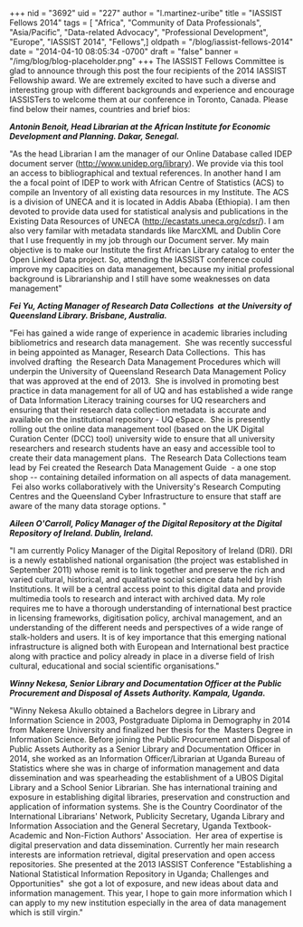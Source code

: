 +++
nid = "3692"
uid = "227"
author = "l.martinez-uribe"
title = "IASSIST Fellows 2014"
tags = [ "Africa", "Community of Data Professionals", "Asia/Pacific", "Data-related Advocacy", "Professional Development", "Europe", "IASSIST 2014", "Fellows",]
oldpath = "/blog/iassist-fellows-2014"
date = "2014-04-10 08:05:34 -0700"
draft = "false"
banner = "/img/blog/blog-placeholder.png"
+++
The IASSIST Fellows Committee is glad to announce through this post the
four recipients of the 2014 IASSIST Fellowship award. We are extremely
excited to have such a diverse and interesting group with different
backgrounds and experience and encourage IASSISTers to welcome them at
our conference in Toronto, Canada.
Please find below their names, countries and brief bios:

***Antonin Benoit, Head Librarian at the African Institute for Economic
Development and Planning. Dakar, Senegal.***

 "As the head Librarian I am the manager of our Online Database called
IDEP document server (http://www.unidep.org/library). We provide via
this tool an access to bibliographical and textual references. In
another hand I am the a focal point of IDEP to work with African Centre
of Statistics (ACS) to compile an Inventory of all existing data
resources in my Institute. The ACS is a division of UNECA and it is
located in Addis Ababa (Ethiopia). I am then devoted to provide data
used for statistical analysis and publications in the Existing Data
Resources of UNECA (http://ecastats.uneca.org/cdsr/). I am also very
familar with metadata standards like MarcXML and Dublin Core that I use
frequently in my job through our Document server. My main objective is
to make our Institute the first African Library catalog to enter the
Open Linked Data project. So, attending the IASSIST conference could
improve my capacities on data management, because my initial
professional background is Librarianship and I still have some
weaknesses on data management"

***Fei Yu, Acting Manager of Research Data Collections  at the
University of Queensland Library. Brisbane, Australia.***

 "Fei has gained a wide range of experience in academic libraries
including bibliometrics and research data management.  She was recently
successful in being appointed as Manager, Research Data Collections.
 This has involved drafting  the Research Data Management Procedures
which will underpin the University of Queensland Research Data
Management Policy that was approved at the end of 2013.  She is involved
in promoting best practice in data management for all of UQ and has
established a wide range of Data Information Literacy training courses
for UQ researchers and ensuring that their research data collection
metadata is accurate and available on the institutional repository - UQ
eSpace.  She is presently rolling out the online data management tool
(based on the UK Digital Curation Center (DCC) tool) university wide to
ensure that all university researchers and research students have an
easy and accessible tool to create their data management plans.  The
Research Data Collections team lead by Fei created the Research Data
Management Guide  - a one stop shop -- containing detailed information
on all aspects of data management.  Fei also works collaboratively with
the University's Research Computing Centres and the Queensland Cyber
Infrastructure to ensure that staff are aware of the many data storage
options. "

***Aileen O'Carroll, Policy Manager of the Digital Repository at the
Digital Repository of Ireland. Dublin, Ireland.***

 "I am currently Policy Manager of the Digital Repository of Ireland
(DRI). DRI is a newly established national organisation (the project was
established in September 2011) whose remit is to link together and
preserve the rich and varied cultural, historical, and qualitative
social science data held by Irish Institutions. It will be a central
access point to this digital data and provide multimedia tools to
research and interact with archived data. My role requires me to have a
thorough understanding of international best practice in licensing
frameworks, digitisation policy, archival management, and an
understanding of the different needs and perspectives of a wide range of
stalk-holders and users. It is of key importance that this emerging
national infrastructure is aligned both with European and International
best practice along with practice and policy already in place in a
diverse field of Irish cultural, educational and social scientific
organisations."

***Winny Nekesa, Senior Library and Documentation Officer at the Public
Procurement and Disposal of Assets Authority. Kampala, Uganda.***

 "Winny Nekesa Akullo obtained a Bachelors degree in Library and
Information Science in 2003, Postgraduate Diploma in Demography in 2014
from Makerere University and finalized her thesis for the  Masters
Degree in Information Science. Before joining the Public Procurement and
Disposal of Public Assets Authority as a Senior Library and
Documentation Officer in 2014, she worked as an Information
Officer/Librarian at Uganda Bureau of Statistics where she was in charge
of information management and data dissemination and was spearheading
the establishment of a UBOS Digital Library and a School Senior
Librarian. She has international training and exposure in establishing
digital libraries, preservation and construction and application of
information systems. She is the Country Coordinator of the International
Librarians' Network, Publicity Secretary, Uganda Library and Information
Association and the General Secretary, Uganda Textbook-Academic and
Non-Fiction Authors' Association.  Her area of expertise is digital
preservation and data dissemination. Currently her main research
interests are information retrieval, digital preservation and open
access repositories. She presented at the 2013 IASSIST Conference
"Establishing a National Statistical Information Repository in Uganda;
Challenges and Opportunities"  she got a lot of exposure, and new ideas
about data and information management. This year, I hope to gain more
information which I can apply to my new institution especially in the
area of data management which is still virgin."
